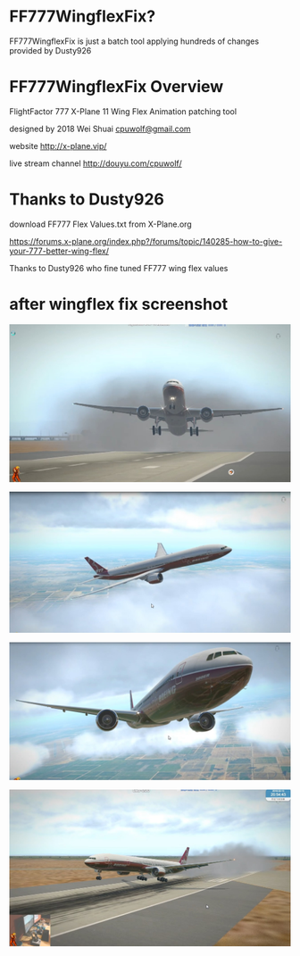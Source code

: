 # FF777WingflexFix?

FF777WingflexFix is just a batch tool applying hundreds of changes provided by Dusty926

# FF777WingflexFix Overview

FlightFactor 777 X-Plane 11
Wing Flex Animation patching tool

designed by 2018 Wei Shuai <cpuwolf@gmail.com>

website http://x-plane.vip/

live stream channel http://douyu.com/cpuwolf/

# Thanks to Dusty926

download FF777 Flex Values.txt from X-Plane.org

https://forums.x-plane.org/index.php?/forums/topic/140285-how-to-give-your-777-better-wing-flex/

Thanks to Dusty926 who fine tuned FF777 wing flex values

# after wingflex fix screenshot

![toga](https://github.com/cpuwolf/pyff777wingflexfix/blob/master/img/zbmate_com_obs_addon01%202018-02-14.jpg)

![toga](https://github.com/cpuwolf/pyff777wingflexfix/blob/master/img/zbmate_com_obs_addon02%202018-02-14.jpg)

![toga](https://github.com/cpuwolf/pyff777wingflexfix/blob/master/img/zbmate_com_obs_addon03%202018-02-14.jpg)

![toga](https://github.com/cpuwolf/pyff777wingflexfix/blob/master/img/zbmate_com_obs_addon04%202018-02-14.jpg)
